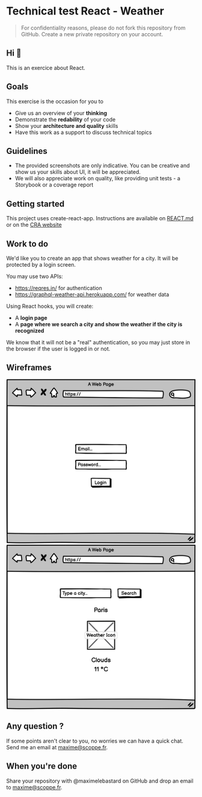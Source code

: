 # Technical test React - Weather

> For confidentiality reasons, please do not fork this repository from GitHub. Create a new private repository on your account.

Hi 👋
---

This is an exercice about React.


## Goals

This exercise is the occasion for you to

- Give us an overview of your **thinking**
- Demonstrate the **redability** of your code
- Show your **architecture and quality** skills
- Have this work as a support to discuss technical topics

## Guidelines

- The provided screenshots are only indicative. You can be creative and show us your skills about UI, it will be appreciated.
- We will also appreciate work on quality, like providing unit tests - a Storybook or a coverage report

## Getting started

This project uses create-react-app. Instructions are available on [REACT.md](./REACT.md) or on the [CRA website](https://create-react-app.dev/)


## Work to do

We'd like you to create an app that shows weather for a city. It will be protected by a login screen.

You may use two APIs:
- https://reqres.in/ for authentication
- https://graphql-weather-api.herokuapp.com/ for weather data

Using React hooks, you will create:
- A **login page**
- A **page where we search a city and show the weather if the city is recognized**

We know that it will not be a "real" authentication, so you may just store in the browser if the user is logged in or not.

## Wireframes

![login](./PageLogin.png)
![weather](./PageWeather.png)

## Any question ?

If some points aren't clear to you, no worries we can have a quick chat.
Send me an email at maxime@scoppe.fr.

## When you're done

Share your repository with @maximelebastard on GitHub and drop an email to maxime@scoppe.fr.